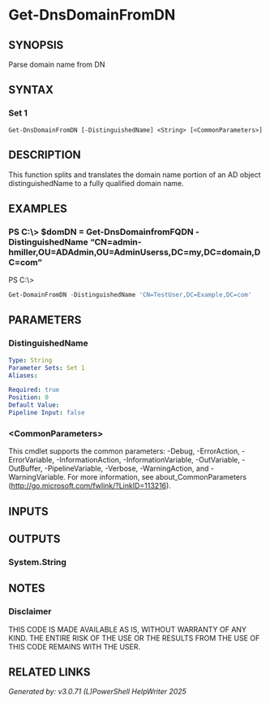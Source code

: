 ﻿# Get-DnsDomainFromDN

## SYNOPSIS
Parse domain name from DN

## SYNTAX

### Set 1
```
Get-DnsDomainFromDN [-DistinguishedName] <String> [<CommonParameters>]
```

## DESCRIPTION
This function splits and translates the domain name portion of an AD object distinguishedName to a fully qualified domain name.

## EXAMPLES

### PS C:\\\> $domDN = Get-DnsDomainfromFQDN -DistinguishedName “CN=admin-hmiller,OU=ADAdmin,OU=AdminUserss,DC=my,DC=domain,DC=com”
PS C:\\\>
```powershell
Get-DomainFromDN -DistinguishedName 'CN=TestUser,DC=Example,DC=com'
```

## PARAMETERS

### DistinguishedName


```yaml
Type: String
Parameter Sets: Set 1
Aliases: 

Required: true
Position: 0
Default Value: 
Pipeline Input: false
```

### \<CommonParameters\>
This cmdlet supports the common parameters: -Debug, -ErrorAction, -ErrorVariable, -InformationAction, -InformationVariable, -OutVariable, -OutBuffer, -PipelineVariable, -Verbose, -WarningAction, and -WarningVariable. For more information, see about_CommonParameters (http://go.microsoft.com/fwlink/?LinkID=113216).

## INPUTS

## OUTPUTS

### System.String


## NOTES

### Disclaimer
THIS CODE IS MADE AVAILABLE AS IS, WITHOUT WARRANTY OF ANY KIND. THE ENTIRE RISK OF THE USE OR THE RESULTS FROM THE USE OF THIS CODE REMAINS WITH THE USER.

## RELATED LINKS


*Generated by: v3.0.71 (L)PowerShell HelpWriter 2025*
